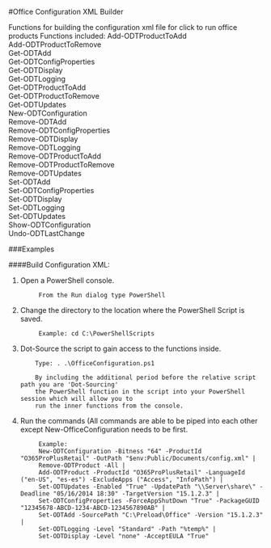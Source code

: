 #Office Configuration XML Builder

Functions for building the configuration xml file for click to run office products
Functions included:
	Add-ODTProductToAdd                                                                                              
	Add-ODTProductToRemove                                                                                           
	Get-ODTAdd                                                                                                       
	Get-ODTConfigProperties                                                                                          
	Get-ODTDisplay                                                                                                   
	Get-ODTLogging                                                                                                   
	Get-ODTProductToAdd                                                                                              
	Get-ODTProductToRemove                                                                                           
	Get-ODTUpdates                                                                                                   
	New-ODTConfiguration                                                                                             
	Remove-ODTAdd                                                                                                    
	Remove-ODTConfigProperties                                                                                       
	Remove-ODTDisplay                                                                                                
	Remove-ODTLogging                                                                                                
	Remove-ODTProductToAdd                                                                                           
	Remove-ODTProductToRemove                                                                                        
	Remove-ODTUpdates                                                                                                
	Set-ODTAdd                                                                                                       
	Set-ODTConfigProperties                                                                                          
	Set-ODTDisplay                                                                                                   
	Set-ODTLogging                                                                                                   
	Set-ODTUpdates                                                                                                   
	Show-ODTConfiguration                                                                                            
	Undo-ODTLastChange

###Examples

####Build Configuration XML:

1. Open a PowerShell console.

            From the Run dialog type PowerShell
            
2. Change the directory to the location where the PowerShell Script is saved.

            Example: cd C:\PowerShellScripts
            
3. Dot-Source the script to gain access to the functions inside.

           Type: . .\OfficeConfiguration.ps1

           By including the additional period before the relative script path you are 'Dot-Sourcing' 
           the PowerShell function in the script into your PowerShell session which will allow you to 
           run the inner functions from the console.
	
4. Run the commands (All commands are able to be piped into each other except New-OfficeConfiguration needs to be first.

            Example: 
			New-ODTConfiguration -Bitness "64" -ProductId "O365ProPlusRetail" -OutPath "$env:Public/Documents/config.xml" | 
			Remove-ODTProduct -All | 
			Add-ODTProduct -ProductId "O365ProPlusRetail" -LanguageId ("en-US", "es-es") -ExcludeApps ("Access", "InfoPath") | 
			Set-ODTUpdates -Enabled "True" -UpdatePath "\\Server\share\" -Deadline "05/16/2014 18:30" -TargetVersion "15.1.2.3" | 
			Set-ODTConfigProperties -ForceAppShutDown "True" -PackageGUID "12345678-ABCD-1234-ABCD-1234567890AB" | 
			Set-ODTAdd -SourcePath "C:\Preload\Office" -Version "15.1.2.3" | 
			Set-ODTLogging -Level "Standard" -Path "%temp%" | 
			Set-ODTDisplay -Level "none" -AcceptEULA "True"
            


